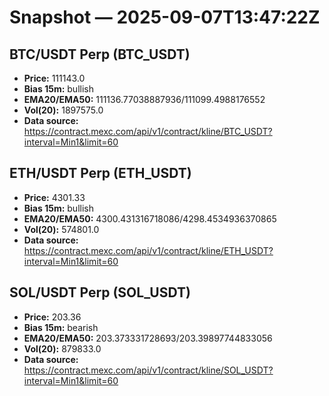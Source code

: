 # Snapshot — 2025-09-07T13:47:22Z

## BTC/USDT Perp (BTC_USDT)
- **Price:** 111143.0
- **Bias 15m:** bullish
- **EMA20/EMA50:** 111136.77038887936/111099.4988176552
- **Vol(20):** 1897575.0
- **Data source:** https://contract.mexc.com/api/v1/contract/kline/BTC_USDT?interval=Min1&limit=60

## ETH/USDT Perp (ETH_USDT)
- **Price:** 4301.33
- **Bias 15m:** bullish
- **EMA20/EMA50:** 4300.431316718086/4298.4534936370865
- **Vol(20):** 574801.0
- **Data source:** https://contract.mexc.com/api/v1/contract/kline/ETH_USDT?interval=Min1&limit=60

## SOL/USDT Perp (SOL_USDT)
- **Price:** 203.36
- **Bias 15m:** bearish
- **EMA20/EMA50:** 203.373331728693/203.39897744833056
- **Vol(20):** 879833.0
- **Data source:** https://contract.mexc.com/api/v1/contract/kline/SOL_USDT?interval=Min1&limit=60
